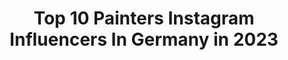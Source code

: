 ---
title: Top 10 Painters Instagram Influencers In Germany in 2023
description: >-
  Find top painters Instagram influencers in Germany in 2023. Most popular hashtags: #artwork #berlin #art.
platform: Instagram
hits: 291
text_top: Discover the top-rated Instagram profiles on inBeat.
text_bottom: Our platform holds 291 Instagram influencers like this in Germany for you to pitch.
profiles:
  - username: "rischny"
    fullname: >-
      Maike Frederike
    bio: >-
      ♡ Me.The painter.The canvas ♡ 👯 Makeup & Fashion Gurl 💃🏼 @fashthetix 💌 frederikescheibe.pr@gmail.com 📸 small details are enhanced while editing
    location: "Germany"
    followers: 65624
    engagement: 149
    commentsToLikes: 0.107732
    id: ck0uakql5ck1e0i19ggkavmqq
    verified: false
    hashtags: "#graphicliner, #highfashionmakeup, #halloweenideas, #makeupprogress"
  - username: "julia.runova"
    fullname: >-
      Julietta Runova Leonidovna
    bio: >-
      Painter, Model, weirdo Based in Berlin
    location: "Germany"
    followers: 7107
    engagement: 643
    commentsToLikes: 0.028337
    id: ckaoqtisqkbgg0i78qmd48omz
    verified: false
    hashtags: "#tattooinstagram, #model, #girlswithtattoos, #chanel"
  - username: "telmomiel"
    fullname: >-
      TELMO MIEL
    bio: >-
      Two (mural) painters looking like viking brothers from the Netherlands. (telmomiel.com)
    location: "Germany"
    followers: 71147
    engagement: 376
    commentsToLikes: 0.019256
    id: ck0vwu03jvlaa0i19piysqz8l
    verified: false
    hashtags: "#wallsofvision, #holland, #boulognesurmer, #provider"
  - username: "nasen555"
    fullname: >-
      NanSen那森
    bio: >-
      @nansen555 🎈上海🇨🇳Shanghai 🎈🇲🇳Inner Mongolia 🎈💻graphic designer 🎈🖌️painter 🎈Art🎈gym🎈fashion🎈vacation🎈artist
    location: "Germany"
    followers: 17192
    engagement: 362
    commentsToLikes: 0.014850
    id: ck6uih3sgf1ss0j71ixq1a45b
    verified: false
    hashtags: "#gym, #fitness, #mens, #gymlife"
  - username: "james_bullough"
    fullname: >-
      James Bullough
    bio: >-
      Oil Painter/Muralist/Host of VantagePoint Radio. www.VantagePointRadio.com
    location: "Germany"
    followers: 64911
    engagement: 198
    commentsToLikes: 0.026917
    id: ck14ln4udvhxs0i19xufehqyl
    verified: true
    hashtags: "#losangeles, #mural, #doug, #procreate"
  - username: "thomas_a_hollbach"
    fullname: >-
      OILPAINTING
    bio: >-
      GERMAN OIL PAINTER - PAINTING FAITH SETS
    location: "Germany"
    followers: 10447
    engagement: 1023
    commentsToLikes: 0.055069
    id: ckf5vpce9pf4q0j23bjx2chm3
    verified: false
    hashtags: "#oilpaintingtechniques, #paintingart, #oilpastelart, #figurativepaintings"
  - username: "mizdanajames"
    fullname: >-
      Dana James
    bio: >-
      📍Painter ✨📍Brooklyn NY Proud greyhound owner 🐕 DM for art inquiries
    location: "Germany"
    followers: 24509
    engagement: 962
    commentsToLikes: 0.058870
    id: ck1373xfg9ngv0i19txtixy1u
    verified: false
    hashtags: "#inkonpaper, #inkbleed, #whitewalls, #artadvisor"
  - username: "bozovreco"
    fullname: >-
      Vreco Bozo
    bio: >-
      Sevdah singer, writer, composer archeologist,designer, painter.
    location: "Germany"
    followers: 46140
    engagement: 220
    commentsToLikes: 0.030987
    id: ck5hiywmjfplr0i11g8na8ymr
    verified: true
    hashtags: ""
  - username: "arjeta.palushaj"
    fullname: >-
      Arjeta
    bio: >-
      Ariaaa 'Portokalli' 🍊 SINGER/FASHION DESIGNER/PAINTER @arjeta.artworks The voice of albania 6 Kenga magjike 2017
    location: "Germany"
    followers: 6243
    engagement: 576
    commentsToLikes: 0.042570
    id: ck5hlijj4kadg0i11vc1odwnf
    verified: false
    hashtags: "#fitbody, #multiartist, #artwork, #fashiondesigner"
  - username: "atrusovaartist"
    fullname: >-
      Anastasia Trusova
    bio: >-
      👩‍👦‍👦mom 🎨Painter impressionist 🇧🇪I live in Belgium on the border with Aachen 🖼Art for sale here⬇️
    location: "Germany"
    followers: 101880
    engagement: 359
    commentsToLikes: 0.014907
    id: ck0u8z09l8nev0i1930uqyeln
    verified: false
    hashtags: "#artgallery, #impressionism, #painting, #kunst"
---